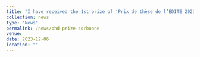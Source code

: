 ```yaml
---
title: "I have received the 1st prize of 'Prix de thèse de l’EDITE 2023' (Best PhD thesis award) from Sorbonne University!"
collection: news
type: "News"
permalink: /news/phd-prize-sorbonne
venue: 
date: 2023-12-06
location: ""
---
```


